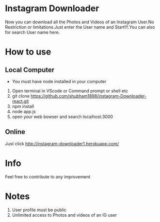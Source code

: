 # Instagram Downloader
Now you can download all the Photos and Videos of an Instagram User.No Restriction or limitations.Just enter the User name and Start!!!.You can also for search User name here.
# How to use
## Local Computer
+ You must have node installed in your computer
1. Open terminal in VScode or Command prompt or shell etc
2. git clone https://github.com/shubham1898/instagram-Downloader-react.git
3. npm install
4. node app.js
5. open your web bowser and search localhost:3000

## Online
  Just click http://instagram-downloader1.herokuapp.com/


# Info
Feel free to contribute to any improvement

# Notes
1. User profile must be public
2. Unlimited access to Photos and videos of an IG user
